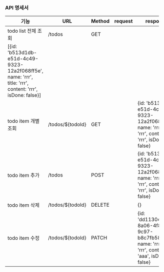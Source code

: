### API 명세서

|기능|URL|Method|request|response|
|-|-|-|-|-|
|todo list 전체 조회|/todos|GET||
[{id: 'b513d1db-e51d-4c49-9323-12a2f068ff5e', name: 'rrr', title: 'rrr', content: 'rrr', isDone: false}]|
|todo item 개별 조회|/todos/${todoId}|GET||{id: 'b513d1db-e51d-4c49-9323-12a2f068ff5e', name: 'rrr', title: 'rrr', content: 'rrr', isDone: false}|
|todo item 추가|/todos|POST||{id: 'b513d1db-e51d-4c49-9323-12a2f068ff5e', name: 'rrr', title: 'rrr', content: 'rrr', isDone: false}|
|todo item 삭제|/todos/${todoId}|DELETE||{}|
|todo item 수정|/todos/${todoId}|PATCH||{id: 'dd113044-8a06-4f85-9c97-b8c7fb589ee9', name: 'rrr', title: 'rrr', content: 'aaa', isDone: false}|
